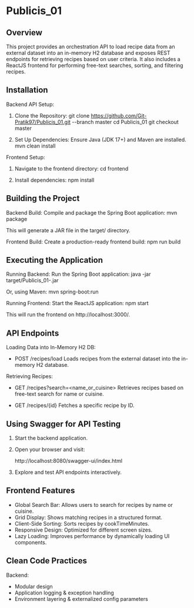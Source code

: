 Publicis_01
==========

Overview
--------
This project provides an orchestration API to load recipe data from an external dataset into an in-memory H2 database and exposes REST endpoints for retrieving recipes based on user criteria. It also includes a ReactJS frontend for performing free-text searches, sorting, and filtering recipes.

Installation
------------

Backend API Setup:
1. Clone the Repository:
   git clone https://github.com/Git-Pratik97/Publicis_01.git --branch master
   cd Publicis_01
   git checkout master

2. Set Up Dependencies:
   Ensure Java (JDK 17+) and Maven are installed.
   mvn clean install

Frontend Setup:
1. Navigate to the frontend directory:
   cd frontend

2. Install dependencies:
   npm install

Building the Project
--------------------

Backend Build:
Compile and package the Spring Boot application:
   mvn package

This will generate a JAR file in the target/ directory.

Frontend Build:
Create a production-ready frontend build:
   npm run build

Executing the Application
-------------------------

Running Backend:
Run the Spring Boot application:
   java -jar target/Publicis_01-<version>.jar

Or, using Maven:
   mvn spring-boot:run

Running Frontend:
Start the ReactJS application:
   npm start

This will run the frontend on http://localhost:3000/.

API Endpoints
-------------

Loading Data into In-Memory H2 DB:
- POST /recipes/load
  Loads recipes from the external dataset into the in-memory H2 database.

Retrieving Recipes:
- GET /recipes?search=<name_or_cuisine>
  Retrieves recipes based on free-text search for name or cuisine.

- GET /recipes/{id}
  Fetches a specific recipe by ID.

Using Swagger for API Testing
------------------------------

1. Start the backend application.
2. Open your browser and visit:

   http://localhost:8080/swagger-ui/index.html

3. Explore and test API endpoints interactively.

Frontend Features
-----------------

- Global Search Bar: Allows users to search for recipes by name or cuisine.
- Grid Display: Shows matching recipes in a structured format.
- Client-Side Sorting: Sorts recipes by cookTimeMinutes.
- Responsive Design: Optimized for different screen sizes.
- Lazy Loading: Improves performance by dynamically loading UI components.

Clean Code Practices
--------------------

Backend:
- Modular design
- Application logging & exception handling
- Environment layering & externalized config parameters



